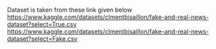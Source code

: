 Dataset is taken from these link given below
https://www.kaggle.com/datasets/clmentbisaillon/fake-and-real-news-dataset?select=True.csv 
https://www.kaggle.com/datasets/clmentbisaillon/fake-and-real-news-dataset?select=Fake.csv
